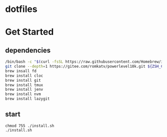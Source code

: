 # dotfiles

# Get Started
## dependencies

```Bash
/bin/bash -c "$(curl -fsSL https://raw.githubusercontent.com/Homebrew/install/HEAD/install.sh)"
git clone --depth=1 https://gitee.com/romkatv/powerlevel10k.git ${ZSH_CUSTOM:-$HOME/.oh-my-zsh/custom}/themes/powerlevel10k
brew insall fd
brew install cloc
brew install git
brew install tmux
brew install jenv
brew install nvm
brew install lazygit
```

## start
```
chmod 755 ./install.sh
./install.sh
```


